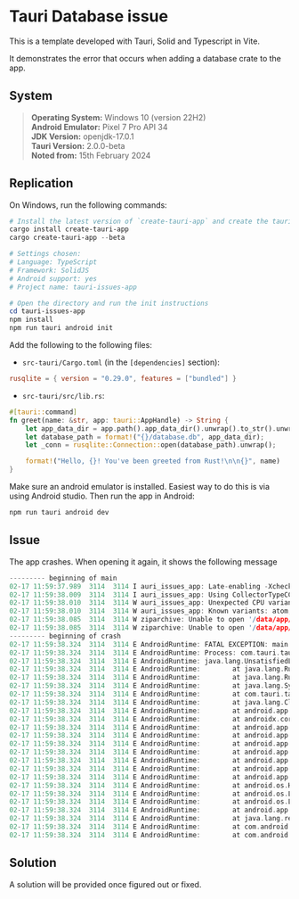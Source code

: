 # Tauri Database issue
This is a template developed with Tauri, Solid and Typescript in Vite.

It demonstrates the error that occurs when adding a database crate to the app.

## System
> **Operating System:** Windows 10 (version 22H2)  
> **Android Emulator:** Pixel 7 Pro API 34  
> **JDK Version:** openjdk-17.0.1  
> **Tauri Version:** 2.0.0-beta  
> **Noted from:** 15th February 2024  

## Replication
On Windows, run the following commands:
```powershell
# Install the latest version of `create-tauri-app` and create the tauri-issues-app folder
cargo install create-tauri-app
cargo create-tauri-app --beta

# Settings chosen:
# Language: TypeScript
# Framework: SolidJS
# Android support: yes
# Project name: tauri-issues-app

# Open the directory and run the init instructions
cd tauri-issues-app
npm install
npm run tauri android init
```

Add the following to the following files:
- `src-tauri/Cargo.toml` (in the `[dependencies]` section):
```toml
rusqlite = { version = "0.29.0", features = ["bundled"] }
```

- `src-tauri/src/lib.rs`:
```rust
#[tauri::command]
fn greet(name: &str, app: tauri::AppHandle) -> String {
    let app_data_dir = app.path().app_data_dir().unwrap().to_str().unwrap().to_string();
    let database_path = format!("{}/database.db", app_data_dir);
    let _conn = rusqlite::Connection::open(database_path).unwrap();

    format!("Hello, {}! You've been greeted from Rust!\n\n{}", name)
}
```

Make sure an android emulator is installed. Easiest way to do this is via using Android studio. Then run the app in Android:
```powershell
npm run tauri android dev
```

## Issue
The app crashes. When opening it again, it shows the following message

```C++
--------- beginning of main
02-17 11:59:37.989  3114  3114 I auri_issues_app: Late-enabling -Xcheck:jni
02-17 11:59:38.009  3114  3114 I auri_issues_app: Using CollectorTypeCC GC.
02-17 11:59:38.010  3114  3114 W auri_issues_app: Unexpected CPU variant for x86: x86_64.
02-17 11:59:38.010  3114  3114 W auri_issues_app: Known variants: atom, sandybridge, silvermont, goldmont, goldmont-plus, tremont, kabylake, default
02-17 11:59:38.085  3114  3114 W ziparchive: Unable to open '/data/app/~~oWhhee07OzLL55nrtCgF1A==/com.tauri.tauri_issues_app-6AshWwk-VAC3roCMDl_dDA==/base.dm': No such file or directory
02-17 11:59:38.085  3114  3114 W ziparchive: Unable to open '/data/app/~~oWhhee07OzLL55nrtCgF1A==/com.tauri.tauri_issues_app-6AshWwk-VAC3roCMDl_dDA==/base.dm': No such file or directory
--------- beginning of crash
02-17 11:59:38.324  3114  3114 E AndroidRuntime: FATAL EXCEPTION: main
02-17 11:59:38.324  3114  3114 E AndroidRuntime: Process: com.tauri.tauri_issues_app, PID: 3114
02-17 11:59:38.324  3114  3114 E AndroidRuntime: java.lang.UnsatisfiedLinkError: dlopen failed: cannot locate symbol "__extenddftf2" referenced by "/data/app/~~oWhhee07OzLL55nrtCgF1A==/com.tauri.tauri_issues_app-6AshWwk-VAC3roCMDl_dDA==/base.apk!/lib/x86_64/libtauri_issues_app_lib.so"...
02-17 11:59:38.324  3114  3114 E AndroidRuntime:        at java.lang.Runtime.loadLibrary0(Runtime.java:1082)
02-17 11:59:38.324  3114  3114 E AndroidRuntime:        at java.lang.Runtime.loadLibrary0(Runtime.java:1003)
02-17 11:59:38.324  3114  3114 E AndroidRuntime:        at java.lang.System.loadLibrary(System.java:1661)
02-17 11:59:38.324  3114  3114 E AndroidRuntime:        at com.tauri.tauri_issues_app.WryActivity.<clinit>(WryActivity.kt:116)
02-17 11:59:38.324  3114  3114 E AndroidRuntime:        at java.lang.Class.newInstance(Native Method)
02-17 11:59:38.324  3114  3114 E AndroidRuntime:        at android.app.AppComponentFactory.instantiateActivity(AppComponentFactory.java:95)
02-17 11:59:38.324  3114  3114 E AndroidRuntime:        at androidx.core.app.CoreComponentFactory.instantiateActivity(CoreComponentFactory.java:45)
02-17 11:59:38.324  3114  3114 E AndroidRuntime:        at android.app.Instrumentation.newActivity(Instrumentation.java:1378)
02-17 11:59:38.324  3114  3114 E AndroidRuntime:        at android.app.ActivityThread.performLaunchActivity(ActivityThread.java:3676)
02-17 11:59:38.324  3114  3114 E AndroidRuntime:        at android.app.ActivityThread.handleLaunchActivity(ActivityThread.java:3922)
02-17 11:59:38.324  3114  3114 E AndroidRuntime:        at android.app.servertransaction.LaunchActivityItem.execute(LaunchActivityItem.java:103)
02-17 11:59:38.324  3114  3114 E AndroidRuntime:        at android.app.servertransaction.TransactionExecutor.executeCallbacks(TransactionExecutor.java:139)
02-17 11:59:38.324  3114  3114 E AndroidRuntime:        at android.app.servertransaction.TransactionExecutor.execute(TransactionExecutor.java:96)
02-17 11:59:38.324  3114  3114 E AndroidRuntime:        at android.app.ActivityThread$H.handleMessage(ActivityThread.java:2443)
02-17 11:59:38.324  3114  3114 E AndroidRuntime:        at android.os.Handler.dispatchMessage(Handler.java:106)
02-17 11:59:38.324  3114  3114 E AndroidRuntime:        at android.os.Looper.loopOnce(Looper.java:205)
02-17 11:59:38.324  3114  3114 E AndroidRuntime:        at android.os.Looper.loop(Looper.java:294)
02-17 11:59:38.324  3114  3114 E AndroidRuntime:        at android.app.ActivityThread.main(ActivityThread.java:8177)
02-17 11:59:38.324  3114  3114 E AndroidRuntime:        at java.lang.reflect.Method.invoke(Native Method)
02-17 11:59:38.324  3114  3114 E AndroidRuntime:        at com.android.internal.os.RuntimeInit$MethodAndArgsCaller.run(RuntimeInit.java:552)
02-17 11:59:38.324  3114  3114 E AndroidRuntime:        at com.android.internal.os.ZygoteInit.main(ZygoteInit.java:971)
```

## Solution
A solution will be provided once figured out or fixed.

